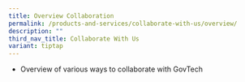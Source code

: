 ```yaml
---
title: Overview Collaboration
permalink: /products-and-services/collaborate-with-us/overview/
description: ""
third_nav_title: Collaborate With Us
variant: tiptap
---
```

* Overview of various ways to collaborate with GovTech